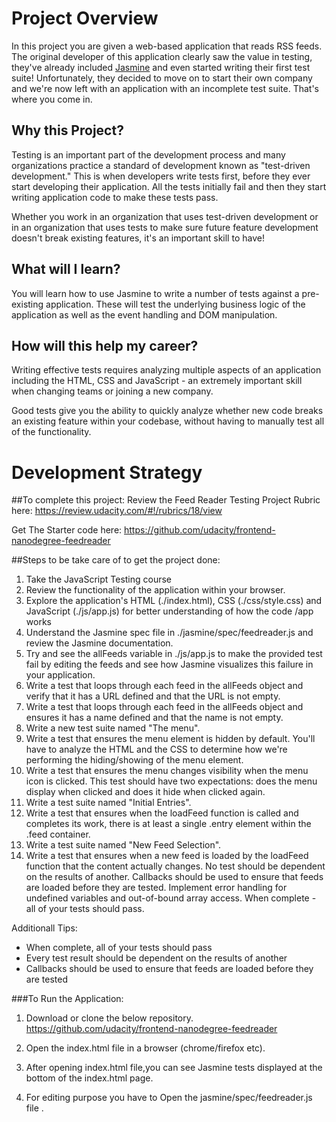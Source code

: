 # Project Overview

In this project you are given a web-based application that reads RSS feeds. The original developer of this application clearly saw the value in testing, they've already included [Jasmine](http://jasmine.github.io/) and even started writing their first test suite! Unfortunately, they decided to move on to start their own company and we're now left with an application with an incomplete test suite. That's where you come in.


## Why this Project?

Testing is an important part of the development process and many organizations practice a standard of development known as "test-driven development." This is when developers write tests first, before they ever start developing their application. All the tests initially fail and then they start writing application code to make these tests pass.

Whether you work in an organization that uses test-driven development or in an organization that uses tests to make sure future feature development doesn't break existing features, it's an important skill to have!


## What will I learn?

You will learn how to use Jasmine to write a number of tests against a pre-existing application. These will test the underlying business logic of the application as well as the event handling and DOM manipulation.


## How will this help my career?

Writing effective tests requires analyzing multiple aspects of an application including the HTML, CSS and JavaScript - an extremely important skill when changing teams or joining a new company.

Good tests give you the ability to quickly analyze whether new code breaks an existing feature within your codebase, without having to manually test all of the functionality.


# Development Strategy

##To complete this project:
Review the Feed Reader Testing Project Rubric here:
https://review.udacity.com/#!/rubrics/18/view

Get The Starter code here:
https://github.com/udacity/frontend-nanodegree-feedreader

##Steps to be take care of to get the project done:


1. Take the JavaScript Testing course
2. Review the functionality of the application within your browser.
3. Explore the application's HTML (./index.html), CSS (./css/style.css) and JavaScript (./js/app.js) for better understanding of how the code /app works
3. Understand  the Jasmine spec file in ./jasmine/spec/feedreader.js and review the Jasmine documentation.
4. Try and see the allFeeds variable in ./js/app.js to make the provided test fail by editing the feeds and see how Jasmine visualizes this failure in your application.
5. Write a test that loops through each feed in the allFeeds object and verify that it has a URL defined and that the URL is not empty.
6. Write a test that loops through each feed in the allFeeds object and ensures it has a name defined and that the name is not empty.
7. Write a new test suite named "The menu".
8. Write a test that ensures the menu element is hidden by default. You'll have to analyze the HTML and the CSS to determine how we're performing the hiding/showing of the menu element.
9. Write a test that ensures the menu changes visibility when the menu icon is clicked. This test should have two expectations: does the menu display when clicked and does it hide when clicked again.
10. Write a test suite named "Initial Entries".
11. Write a test that ensures when the loadFeed function is called and completes its work, there is at least a single .entry element within the .feed container.
12. Write a test suite named "New Feed Selection".
13. Write a test that ensures when a new feed is loaded by the loadFeed function that the content actually changes.
No test should be dependent on the results of another.
Callbacks should be used to ensure that feeds are loaded before they are tested.
Implement error handling for undefined variables and out-of-bound array access.
When complete - all of your tests should pass.

Additionall Tips:
 * When complete, all of your tests should pass
 * Every test result should be dependent on the results of another
 * Callbacks should be used to ensure that feeds are loaded before they are tested
 
###To Run the Application:
1. Download or clone the below repository.
 https://github.com/udacity/frontend-nanodegree-feedreader

2. Open the  index.html file in a  browser (chrome/firefox etc).

3. After opening index.html file,you can see  Jasmine tests  displayed at the bottom of the index.html page.

4. For editing purpose you have to Open the jasmine/spec/feedreader.js file .


